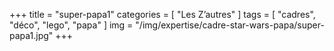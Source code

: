 +++
title = "super-papa1"
categories = [ "Les Z’autres" ]
tags = [ "cadres", "déco", "lego", "papa" ]
img = "/img/expertise/cadre-star-wars-papa/super-papa1.jpg"
+++